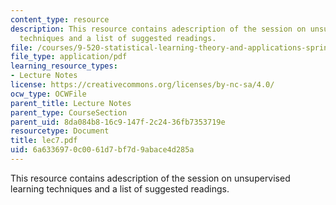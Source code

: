 ```yaml
---
content_type: resource
description: This resource contains adescription of the session on unsupervised learning
  techniques and a list of suggested readings.
file: /courses/9-520-statistical-learning-theory-and-applications-spring-2006/6a6336970c0061d7bf7d9abace4d285a_lec7.pdf
file_type: application/pdf
learning_resource_types:
- Lecture Notes
license: https://creativecommons.org/licenses/by-nc-sa/4.0/
ocw_type: OCWFile
parent_title: Lecture Notes
parent_type: CourseSection
parent_uid: 8da084b8-16c9-147f-2c24-36fb7353719e
resourcetype: Document
title: lec7.pdf
uid: 6a633697-0c00-61d7-bf7d-9abace4d285a
---
```

This resource contains adescription of the session on unsupervised learning techniques and a list of suggested readings.